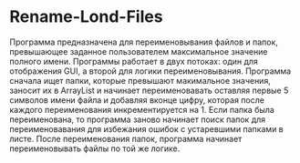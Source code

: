 # Rename-Lond-Files
Программа предназначена для переименовывания файлов и папок, превышающее заданное пользователем максимальное значение полного имени.
Программы работает в двух потоках: один для отображения GUI, а второй для логики переименовывания.
Программа сначала ищет папки, которые превышают макимальное значения, заносит их в ArrayList и начинает переименовавать оставляя первые 5 символов имени файла и добавляя вконце цифру, 
которая после каждого переименования инкрементируется на 1. Если папка была переименована, то программа заново начинает поиск папок для переименовавания для избежания ошибок с устаревшими папками
в листе.
После переименования папок, программа начинает переименовывать файлы по той же логике.
